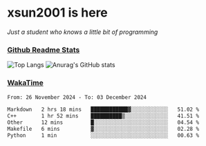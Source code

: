 # xsun2001 is here

*Just a student who knows a little bit of programming*

### [Github Readme Stats](https://github.com/anuraghazra/github-readme-stats)

![Top Langs](https://github-readme-stats.vercel.app/api/top-langs/?username=xsun2001&layout=compact&theme=radical) ![Anurag's GitHub stats](https://github-readme-stats.vercel.app/api?username=xsun2001&show_icons=true&theme=radical)

### [WakaTime](https://wakatime.com)

<!--START_SECTION:waka-->

```txt
From: 26 November 2024 - To: 03 December 2024

Markdown   2 hrs 18 mins   ████████████▓░░░░░░░░░░░░   51.02 %
C++        1 hr 52 mins    ██████████▒░░░░░░░░░░░░░░   41.51 %
Other      12 mins         █░░░░░░░░░░░░░░░░░░░░░░░░   04.54 %
Makefile   6 mins          ▓░░░░░░░░░░░░░░░░░░░░░░░░   02.28 %
Python     1 min           ░░░░░░░░░░░░░░░░░░░░░░░░░   00.63 %
```

<!--END_SECTION:waka-->
